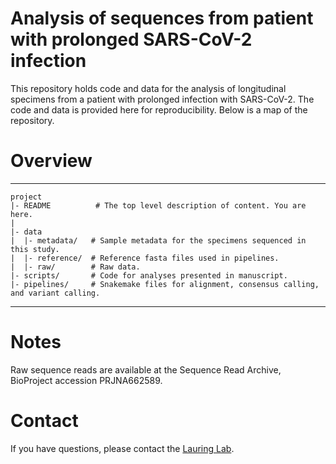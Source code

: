 # Analysis of sequences from patient with prolonged SARS-CoV-2 infection

This repository holds code and data for the analysis of longitudinal specimens from a patient with prolonged infection with SARS-CoV-2. The code and data is provided here for reproducibility. Below is a map of the repository.

# Overview
--------

    project
    |- README          # The top level description of content. You are here.
    |
    |- data  
    |  |- metadata/   # Sample metadata for the specimens sequenced in this study.
    |  |- reference/  # Reference fasta files used in pipelines.
    |  |- raw/        # Raw data.
    |- scripts/       # Code for analyses presented in manuscript.
    |- pipelines/     # Snakemake files for alignment, consensus calling, and variant calling.
    
  --------

# Notes

Raw sequence reads are available at the Sequence Read Archive, BioProject accession PRJNA662589.

# Contact

If you have questions, please contact the [Lauring Lab](https://lauringlab.wordpress.com/contacts/).
